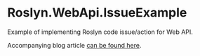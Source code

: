 Roslyn.WebApi.IssueExample
==========================

Example of implementing Roslyn code issue/action for Web API.

Accompanying blog article [can be found here](http://www.strathweb.com/2013/02/building-web-api-visual-studio-support-tools-with-roslyn/).
